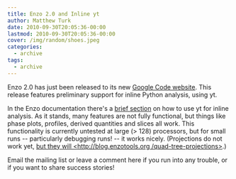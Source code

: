 ```yaml
---
title: Enzo 2.0 and Inline yt
author: Matthew Turk
date: 2010-09-30T20:05:36-00:00
lastmod: 2010-09-30T20:05:36-00:00
cover: /img/random/shoes.jpeg
categories:
  - archive
tags:
  - archive
---
```

Enzo 2.0 has just been released to its new [Google Code
website](http://enzo.googlecode.com/). This release features preliminary
support for inline Python analysis, using yt.

In the Enzo documentation there's a [brief
section](http://docs.enzo.googlecode.com/hg/user_guide/EmbeddedPython.html)
on how to use yt for inline analysis. As it stands, many features are
not fully functional, but things like phase plots, profiles, derived
quantities and slices all work. This functionality is currently untested
at large (&gt; 128) processors, but for small runs -- particularly
debugging runs! -- it works nicely. (Projections do not work yet, [but
they will &lt;http://blog.enzotools.org /quad-tree-projections&gt;]().)

Email the mailing list or leave a comment here if you run into any
trouble, or if you want to share success stories!
